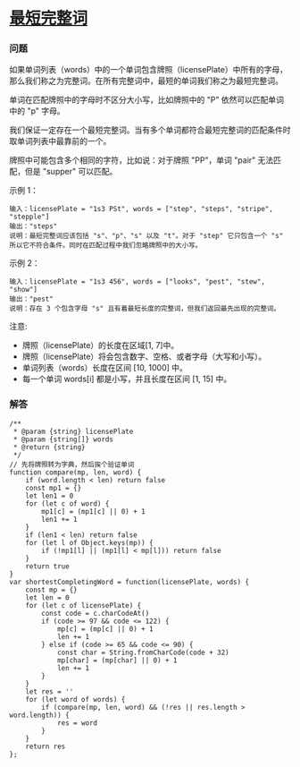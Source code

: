 # [最短完整词](https://leetcode-cn.com/problems/shortest-completing-word)

### 问题

如果单词列表（words）中的一个单词包含牌照（licensePlate）中所有的字母，那么我们称之为完整词。在所有完整词中，最短的单词我们称之为最短完整词。

单词在匹配牌照中的字母时不区分大小写，比如牌照中的 "P" 依然可以匹配单词中的 "p" 字母。

我们保证一定存在一个最短完整词。当有多个单词都符合最短完整词的匹配条件时取单词列表中最靠前的一个。

牌照中可能包含多个相同的字符，比如说：对于牌照 "PP"，单词 "pair" 无法匹配，但是 "supper" 可以匹配。



示例 1：

```
输入：licensePlate = "1s3 PSt", words = ["step", "steps", "stripe", "stepple"]
输出："steps"
说明：最短完整词应该包括 "s"、"p"、"s" 以及 "t"。对于 "step" 它只包含一个 "s" 所以它不符合条件。同时在匹配过程中我们忽略牌照中的大小写。
```


示例 2：

```
输入：licensePlate = "1s3 456", words = ["looks", "pest", "stew", "show"]
输出："pest"
说明：存在 3 个包含字母 "s" 且有着最短长度的完整词，但我们返回最先出现的完整词。
```


注意:

* 牌照（licensePlate）的长度在区域[1, 7]中。
* 牌照（licensePlate）将会包含数字、空格、或者字母（大写和小写）。
* 单词列表（words）长度在区间 [10, 1000] 中。
* 每一个单词 words[i] 都是小写，并且长度在区间 [1, 15] 中。

### 解答

```
/**
 * @param {string} licensePlate
 * @param {string[]} words
 * @return {string}
 */
// 先将牌照转为字典，然后挨个验证单词
function compare(mp, len, word) {
    if (word.length < len) return false
    const mp1 = {}
    let len1 = 0
    for (let c of word) {
        mp1[c] = (mp1[c] || 0) + 1
        len1 += 1
    }
    if (len1 < len) return false
    for (let l of Object.keys(mp)) {
        if (!mp1[l] || (mp1[l] < mp[l])) return false
    }
    return true
}
var shortestCompletingWord = function(licensePlate, words) {
    const mp = {}
    let len = 0
    for (let c of licensePlate) {
        const code = c.charCodeAt()
        if (code >= 97 && code <= 122) {
            mp[c] = (mp[c] || 0) + 1
            len += 1
        } else if (code >= 65 && code <= 90) {
            const char = String.fromCharCode(code + 32)
            mp[char] = (mp[char] || 0) + 1
            len += 1
        }
    }
    let res = ''
    for (let word of words) {
        if (compare(mp, len, word) && (!res || res.length > word.length)) {
            res = word
        }
    }
    return res
};
```
